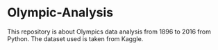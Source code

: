 # Olympic-Analysis
This repository is about Olympics data analysis from 1896 to 2016 from Python. The dataset used is taken from Kaggle.
